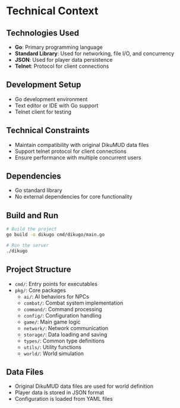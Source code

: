 # Technical Context

## Technologies Used
- **Go**: Primary programming language
- **Standard Library**: Used for networking, file I/O, and concurrency
- **JSON**: Used for player data persistence
- **Telnet**: Protocol for client connections

## Development Setup
- Go development environment
- Text editor or IDE with Go support
- Telnet client for testing

## Technical Constraints
- Maintain compatibility with original DikuMUD data files
- Support telnet protocol for client connections
- Ensure performance with multiple concurrent users

## Dependencies
- Go standard library
- No external dependencies for core functionality

## Build and Run
```bash
# Build the project
go build -o dikugo cmd/dikugo/main.go

# Run the server
./dikugo
```

## Project Structure
- `cmd/`: Entry points for executables
- `pkg/`: Core packages
  - `ai/`: AI behaviors for NPCs
  - `combat/`: Combat system implementation
  - `command/`: Command processing
  - `config/`: Configuration handling
  - `game/`: Main game logic
  - `network/`: Network communication
  - `storage/`: Data loading and saving
  - `types/`: Common type definitions
  - `utils/`: Utility functions
  - `world/`: World simulation

## Data Files
- Original DikuMUD data files are used for world definition
- Player data is stored in JSON format
- Configuration is loaded from YAML files